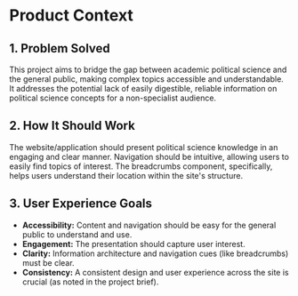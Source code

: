 # Product Context

## 1. Problem Solved

This project aims to bridge the gap between academic political science and the general public, making complex topics accessible and understandable. It addresses the potential lack of easily digestible, reliable information on political science concepts for a non-specialist audience.

## 2. How It Should Work

The website/application should present political science knowledge in an engaging and clear manner. Navigation should be intuitive, allowing users to easily find topics of interest. The breadcrumbs component, specifically, helps users understand their location within the site's structure.

## 3. User Experience Goals

- **Accessibility:** Content and navigation should be easy for the general public to understand and use.
- **Engagement:** The presentation should capture user interest.
- **Clarity:** Information architecture and navigation cues (like breadcrumbs) must be clear.
- **Consistency:** A consistent design and user experience across the site is crucial (as noted in the project brief).
